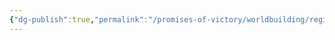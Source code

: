 ```yaml
---
{"dg-publish":true,"permalink":"/promises-of-victory/worldbuilding/regions/todo/floating-towers/","title":"Floating Towers","noteIcon":"Settlement","created":"2023-01-25T02:26:54.202+01:00","updated":"2023-03-29T21:38:50.183+02:00"}
---
```


